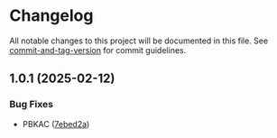 # Changelog

All notable changes to this project will be documented in this file. See [commit-and-tag-version](https://github.com/absolute-version/commit-and-tag-version) for commit guidelines.

## 1.0.1 (2025-02-12)


### Bug Fixes

* PBKAC ([7ebed2a](https://github.com/Parti-Equinoxe/equinoxe_api/commit/7ebed2a02c4659c3eb501cb341671abcbdf424a9))
